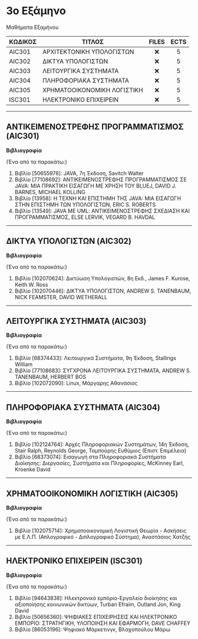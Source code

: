 # 3ο Εξάμηνο
Μαθήματα Εξαμήνου

| ΚΩΔΙΚΟΣ      | ΤΙΤΛΟΣ                                | FILES | ECTS |
| --------- | ------------------------------------ | :----: | :--: |
| AIC301 | ΑΡΧΙΤΕΚΤΟΝΙΚΗ ΥΠΟΛΟΓΙΣΤΩΝ             | ❌    | 5    |
| AIC302 | ΔΙΚΤΥΑ ΥΠΟΛΟΓΙΣΤΩΝ    | ❌ | 5    |
| AIC303 | ΛΕΙΤΟΥΡΓΙΚΑ ΣΥΣΤΗΜΑΤΑ                      | ❌  | 5    |
| AIC304 | ΠΛΗΡΟΦΟΡΙΑΚΑ ΣΥΣΤΗΜΑΤΑ                 | ❌    | 5    |
| AIC305 | ΧΡΗΜΑΤΟΟΙΚΟΝΟΜΙΚΗ ΛΟΓΙΣΤΙΚΗ    | ❌ | 5    |
| ISC301 | ΗΛΕΚΤΡΟΝΙΚΟ ΕΠΙΧΕΙΡΕΙΝ              | ❌    | 5    |
***
## ΑΝΤΙΚΕΙΜΕΝΟΣΤΡΕΦΗΣ ΠΡΟΓΡΑΜΜΑΤΙΣΜΟΣ (AIC301)
**Βιβλιογραφία**

(Ένα από τα παρακάτω:)

1. Βιβλίο [50655978]: JAVA, 7η Έκδοση, Savitch Walter
2. Βιβλίο [77108692]: ΑΝΤΙΚΕΙΜΕΝΟΣΤΡΕΦΗΣ ΠΡΟΓΡΑΜΜΑΤΙΣΜΟΣ ΣΕ JAVA: ΜΙΑ ΠΡΑΚΤΙΚΗ ΕΙΣΑΓΩΓΗ ΜΕ ΧΡΗΣΗ ΤΟΥ BLUEJ, DAVID J. BARNES, MICHAEL KOLLING
3. Βιβλίο [13958]: Η ΤΕΧΝΗ ΚΑΙ ΕΠΙΣΤΗΜΗ ΤΗΣ JAVA: ΜΙΑ ΕΙΣΑΓΩΓΗ ΣΤΗΝ ΕΠΙΣΤΗΜΗ ΤΩΝ ΥΠΟΛΟΓΙΣΤΩΝ, ERIC S. ROBERTS
4. Βιβλίο [13549]: JAVA ΜΕ UML: ΑΝΤΙΚΕΙΜΕΝΟΣΤΡΕΦΗΣ ΣΧΕΔΙΑΣΗ ΚΑΙ ΠΡΟΓΡΑΜΜΑΤΙΣΜΟΣ, ELSE LERVIK, VEGARD B. HAVDAL
***
## ΔΙΚΤΥΑ ΥΠΟΛΟΓΙΣΤΩΝ (AIC302)
**Βιβλιογραφία**

(Ένα από τα παρακάτω:)

1. Βιβλίο [102070624]: Δικτύωση Υπολογιστών, 8η Εκδ., James F. Kurose, Keith W. Ross
2. Βιβλίο [102070446]: ΔΙΚΤΥΑ ΥΠΟΛΟΓΙΣΤΩΝ, ANDREW S. TANENBAUM, NICK FEAMSTER, DAVID WETHERALL
***
## ΛΕΙΤΟΥΡΓΙΚΑ ΣΥΣΤΗΜΑΤΑ (AIC303)
**Βιβλιογραφία**

(Ένα από τα παρακάτω:)

1. Βιβλίο [68374433]: Λειτουργικά Συστήματα, 9η Έκδοση, Stallings William
2. Βιβλίο [77108683]: ΣΥΓΧΡΟΝΑ ΛΕΙΤΟΥΡΓΙΚΑ ΣΥΣΤΗΜΑΤΑ, ANDREW S. TANENBAUM, HERBERT BOS
3. Βιβλίο [102072090]: Linux, Μάργαρης Αθανάσιος
***
## ΠΛΗΡΟΦΟΡΙΑΚΑ ΣΥΣΤΗΜΑΤΑ (AIC304)
**Βιβλιογραφία**

(Ένα από τα παρακάτω:)

1. Βιβλίο [102124764]: Αρχές Πληροφοριακών Συστημάτων, 14η Έκδοση, Stair Ralph, Reynolds George, Ταμπούρης Ευθύμιος (Επιστ. Επιμέλεια)
2. Βιβλίο [68373074]: Εισαγωγή στα Πληροφοριακά Συστήματα Διοίκησης: Διεργασίες, Συστήματα και Πληροφορίες, McKinney Earl, Kroenke David
***
## ΧΡΗΜΑΤΟΟΙΚΟΝΟΜΙΚΗ ΛΟΓΙΣΤΙΚΗ (AIC305)
**Βιβλιογραφία**

(Ένα από τα παρακάτω:)

1. Βιβλίο [102075714]: Χρηματοοικονομική Λογιστική Θεωρία - Ασκήσεις με Ε.Λ.Π. (Απλογραφικό - Διπλογραφικό Σύστημα), Αναστάσιος Χατζής
***
## ΗΛΕΚΤΡΟΝΙΚΟ ΕΠΙΧΕΙΡΕΙΝ (ISC301)
**Βιβλιογραφία**

(Ένα από τα παρακάτω:)

1. Βιβλίο [94643838]: Ηλεκτρονικό εμπόριο-Εργαλείο διοίκησης και αξιοποίησης κοινωνικών δικτύων, Turban Efraim, Outland Jon, King David     
2. Βιβλίο [50656360]: ΨΗΦΙΑΚΕΣ ΕΠΙΧΕΙΡΗΣΕΙΣ ΚΑΙ ΗΛΕΚΤΡΟΝΙΚΟ ΕΜΠΟΡΙΟ: ΣΤΡΑΤΗΓΙΚΗ, ΥΛΟΠΟΙΗΣΗ ΚΑΙ ΕΦΑΡΜΟΓΗ, DAVE CHAFFEY
3. Βιβλίο [86053196]: Ψηφιακό Μάρκετινγκ, Βλαχοπούλου Μάρω
